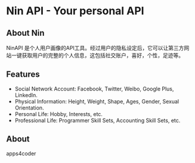 Nin API - Your personal API
===========================

About Nin
---------
NinAPI 是个人用户画像的API工具。经过用户的隐私设定后，它可以让第三方网站一键获取用户的完整的个人信息，这包括社交账户，喜好，个性，足迹等。

Features
--------

* Social Network Account: Facebook, Twitter, Weibo, Google Plus, LinkedIn.
* Physical Information: Height, Weight, Shape, Ages, Gender, Sexual Orientation.
* Personal Life: Hobby, Interests, etc.
* Professional Life: Programmer Skill Sets, Accounting Skill Sets, etc.

About
-----
apps4coder

